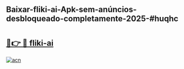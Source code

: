 ## Baixar-fliki-ai-Apk-sem-anúncios-desbloqueado-completamente-2025-#huqhc

# <h2><a href="https://ainizakaria.my?title=fliki-ai&ref=22M">🔗👉 🔴 fliki-ai</a></h2>

[![acn](https://github.com/user-attachments/assets/0f9c940e-d8b0-45ae-aac7-cd30a18b3e1c)](https://ainizakaria.my?title=fliki-ai&ref=22M)


